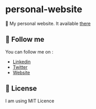 # personal-website

:page_with_curl:  My personal website. It available [there](http://mariechiaverini.fr/EN)

## :eyes: Follow me

You can follow me on :
- [Linkedin](https://www.linkedin.com/in/marie-chiaverini-82483912a/?locale=en_US)
- [Twitter](https://twitter.com/Mawie_dev)
- [Website](http://mariechiaverini/EN)


## :page_with_curl: License

I am using MIT Licence 

